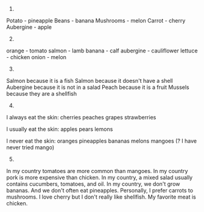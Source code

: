 1.
  Potato - pineapple
  Beans - banana
  Mushrooms - melon
  Carrot - cherry
  Aubergine - apple

2.
  orange - tomato
  salmon - lamb
  banana - calf
  aubergine - cauliflower
  lettuce - chicken
  onion - melon

3.
  Salmon because it is a fish
  Salmon because it doesn't have a shell
  Aubergine because it is not in a salad
  Peach because it is a fruit
  Mussels because they are a shellfish

4. 
  I always eat the skin:
    cherries
    peaches
    grapes
    strawberries

  I usually eat the skin:
    apples
    pears
    lemons

  I never eat the skin:
    oranges
    pineapples
    bananas
    melons
    mangoes (? I have never tried mango)

5.
  In my country tomatoes are more common than mangoes.
  In my country pork is more expensive than chicken.
  In my country, a mixed salad usually contains cucumbers, tomatoes, and oil.
  In my country, we don't grow bananas.
  And we don't often eat pineapples.
  Personally, I prefer carrots to mushrooms.
  I love cherry but I don't really like shellfish.
  My favorite meat is chicken.